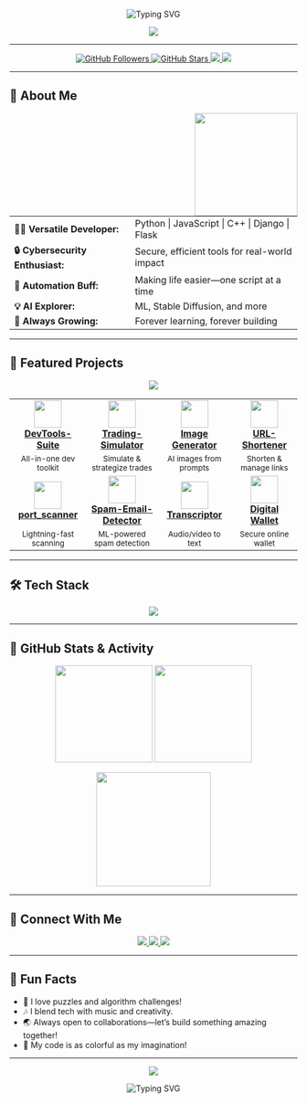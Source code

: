 <!-- Profile README for Shuvra-458 -->

<!-- Animated Header with Professional Tagline -->
<p align="center">
  <img src="https://readme-typing-svg.demolab.com?font=Fira+Code&weight=700&size=35&duration=3500&pause=800&color=F7971E&center=true&width=900&lines=Hey%2C+I'm+Shuvra!;Crafting+Solutions+with+Code+%F0%9F%94%A5;Empowering+Ideas+Through+Innovation+%F0%9F%92%A1;Explore+My+Developer+Journey!+%F0%9F%8C%88" alt="Typing SVG" />
</p>

<p align="center">
  <img src="https://capsule-render.vercel.app/api?type=rect&color=gradient&height=90&section=header&text=Innovator%20|%20Engineer%20|%20Creator&fontSize=38&fontAlign=50&fontColor=FFFFFF" />
</p>

---

<!-- Colorful Badges and Quick Links -->
<p align="center">
  <a href="https://github.com/Shuvra-458?tab=followers">
    <img src="https://img.shields.io/github/followers/Shuvra-458?label=Follow&style=for-the-badge&color=F7971E&logo=github" alt="GitHub Followers" />
  </a>
  <a href="https://github.com/Shuvra-458?tab=stars">
    <img src="https://img.shields.io/github/stars/Shuvra-458?label=Stars&style=for-the-badge&color=43E97B&logo=starship" alt="GitHub Stars" />
  </a>
  <a href="https://github.com/Shuvra-458?tab=repositories">
    <img src="https://img.shields.io/badge/See%20All-Projects-1FA2FF?style=for-the-badge&logo=github" />
  </a>
  <a href="https://github.com/Shuvra-458/Portfolio_sj">
    <img src="https://img.shields.io/badge/Portfolio-Web-F7971E?style=for-the-badge&logo=google-chrome&logoColor=white" />
  </a>
</p>

---

## 🎨 About Me

<div align="center">

<img src="https://media.giphy.com/media/26ufnwz3wDUli7GU0/giphy.gif" width="180" align="right"/>

<table>
<tr>
  <td><b>🧑‍💻 Versatile Developer:</b></td>
  <td>Python | JavaScript | C++ | Django | Flask</td>
</tr>
<tr>
  <td><b>🔒 Cybersecurity Enthusiast:</b></td>
  <td>Secure, efficient tools for real-world impact</td>
</tr>
<tr>
  <td><b>🤖 Automation Buff:</b></td>
  <td>Making life easier—one script at a time</td>
</tr>
<tr>
  <td><b>💡 AI Explorer:</b></td>
  <td>ML, Stable Diffusion, and more</td>
</tr>
<tr>
  <td><b>🌱 Always Growing:</b></td>
  <td>Forever learning, forever building</td>
</tr>
</table>
</div>

---

## 🌟 Featured Projects

<p align="center">
  <img src="https://img.shields.io/badge/-Explore%20My%20Highlights-F7971E?style=for-the-badge&logo=starship&logoColor=white" />
</p>

<table>
<tr>
  <td align="center"><a href="https://github.com/Shuvra-458/DevTools-Suite"><img src="https://skillicons.dev/icons?i=python,django" width="48" /><br/><b>DevTools-Suite</b></a></td>
  <td align="center"><a href="https://github.com/Shuvra-458/Trading-Simulator"><img src="https://skillicons.dev/icons?i=python" width="48"/><br/><b>Trading-Simulator</b></a></td>
  <td align="center"><a href="https://github.com/Shuvra-458/Image-Generator-Stable-Diffusion-1.5-"><img src="https://skillicons.dev/icons?i=python" width="48"/><br/><b>Image Generator</b></a></td>
  <td align="center"><a href="https://github.com/Shuvra-458/URL-Shortener"><img src="https://skillicons.dev/icons?i=django" width="48"/><br/><b>URL-Shortener</b></a></td>
</tr>
<tr>
  <td align="center"><sub>All-in-one dev toolkit</sub></td>
  <td align="center"><sub>Simulate & strategize trades</sub></td>
  <td align="center"><sub>AI images from prompts</sub></td>
  <td align="center"><sub>Shorten & manage links</sub></td>
</tr>
<tr>
  <td align="center"><a href="https://github.com/Shuvra-458/port_scanner"><img src="https://skillicons.dev/icons?i=python" width="48"/><br/><b>port_scanner</b></a></td>
  <td align="center"><a href="https://github.com/Shuvra-458/Spam-Email-Detector"><img src="https://skillicons.dev/icons?i=python" width="48"/><br/><b>Spam-Email-Detector</b></a></td>
  <td align="center"><a href="https://github.com/Shuvra-458/Transcriptor"><img src="https://skillicons.dev/icons?i=python" width="48"/><br/><b>Transcriptor</b></a></td>
  <td align="center"><a href="https://github.com/Shuvra-458/digital_wallet_project"><img src="https://skillicons.dev/icons?i=python" width="48"/><br/><b>Digital Wallet</b></a></td>
</tr>
<tr>
  <td align="center"><sub>Lightning-fast scanning</sub></td>
  <td align="center"><sub>ML-powered spam detection</sub></td>
  <td align="center"><sub>Audio/video to text</sub></td>
  <td align="center"><sub>Secure online wallet</sub></td>
</tr>
</table>

---

## 🛠️ Tech Stack

<p align="center">
  <img src="https://skillicons.dev/icons?i=python,js,cpp,django,flask,html,css,git,linux,postgres" />
</p>

---

## 🚩 GitHub Stats & Activity

<p align="center">
  <img src="https://github-readme-stats.vercel.app/api?username=Shuvra-458&show_icons=true&theme=radical&hide_border=true&count_private=true" height="170" />
  <img src="https://streak-stats.demolab.com?user=Shuvra-458&theme=radical&hide_border=true" height="170" />
</p>
<p align="center">
  <img src="https://github-readme-activity-graph.cyclic.app/graph?username=Shuvra-458&theme=react-dark&hide_border=true" height="200"/>
</p>

---

## 🤝 Connect With Me

<p align="center">
  <a href="https://www.linkedin.com/in/shuvrajyoti-nayak-b193a231a/">
    <img src="https://img.shields.io/badge/LinkedIn-0A66C2?style=for-the-badge&logo=linkedin&logoColor=white" />
  </a>
  <a href="mailto:shuvra458@gmail.com">
    <img src="https://img.shields.io/badge/Email-D14836?style=for-the-badge&logo=gmail&logoColor=white" />
  </a>
  <a href="https://github.com/Shuvra-458?tab=repositories">
    <img src="https://img.shields.io/badge/GitHub-100000?style=for-the-badge&logo=github&logoColor=white" />
  </a>
</p>

---

## 🎉 Fun Facts

- 🧩 I love puzzles and algorithm challenges!
- 🎶 I blend tech with music and creativity.
- 🌏 Always open to collaborations—let’s build something amazing together!
- 🌟 My code is as colorful as my imagination!

---

<p align="center">
  <img src="https://capsule-render.vercel.app/api?type=waving&color=gradient&height=100&section=footer"/>
</p>

<p align="center">
  <img src="https://readme-typing-svg.demolab.com?font=Fira+Code&weight=700&size=22&duration=3500&pause=800&color=F7971E&center=true&width=600&lines=“Building+things+that+make+a+difference,+one+repo+at+a+time.”" alt="Typing SVG" />
</p>
